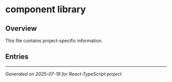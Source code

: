 # component library

## Overview

This file contains project-specific information.

## Entries

<!-- Entries will be added here automatically -->

---
*Generated on 2025-07-19 for React-TypeScript project*
